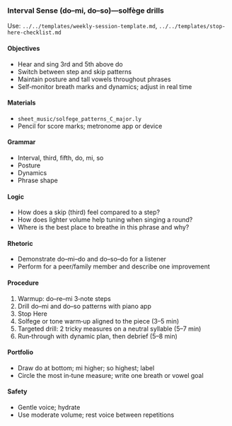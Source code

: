 ### Interval Sense (do–mi, do–so)—solfège drills

Use: `../../templates/weekly-session-template.md`, `../../templates/stop-here-checklist.md`

#### Objectives
- Hear and sing 3rd and 5th above do
- Switch between step and skip patterns
- Maintain posture and tall vowels throughout phrases
- Self‑monitor breath marks and dynamics; adjust in real time

#### Materials
- `sheet_music/solfege_patterns_C_major.ly`
- Pencil for score marks; metronome app or device

#### Grammar
- Interval, third, fifth, do, mi, so
- Posture
- Dynamics
- Phrase shape

#### Logic
- How does a skip (third) feel compared to a step?
- How does lighter volume help tuning when singing a round?
- Where is the best place to breathe in this phrase and why?

#### Rhetoric
- Demonstrate do–mi–do and do–so–do for a listener
- Perform for a peer/family member and describe one improvement

#### Procedure
1) Warmup: do–re–mi 3‑note steps
2) Drill do–mi and do–so patterns with piano app
3) Stop Here
4) Solfege or tone warm‑up aligned to the piece (3–5 min)
5) Targeted drill: 2 tricky measures on a neutral syllable (5–7 min)
6) Run‑through with dynamic plan, then debrief (5–8 min)

#### Portfolio
- Draw do at bottom; mi higher; so highest; label
- Circle the most in‑tune measure; write one breath or vowel goal

#### Safety
- Gentle voice; hydrate
- Use moderate volume; rest voice between repetitions

<!-- enriched: v1 -->
